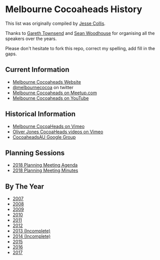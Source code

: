 # Melbourne Cocoaheads History

This list was originally compiled by [Jesse Collis](https://twitter.com/sirjec).

Thanks to [Gareth Townsend](http://www.garethtownsend.info) and [Sean Woodhouse](http://ittybittyapps.com) for organising all the speakers over the years.

Please don't hesitate to fork this repo, correct my spelling, add fill in the gaps.

## Current Information

- [Melbourne Cocoaheads Website](https://melbournecocoaheads.com)
- [@melbournecocoa](https://twitter.com/melbournecocoa) on twitter
- [Melbourne Cocoaheads on Meetup.com](https://www.meetup.com/Melbourne-CocoaHeads/)
- [Melbourne Cocoaheads on YouTube](https://www.youtube.com/channel/UCpTDVzUkk9ieAyVyUi28bWw)

## Historical Information

- [Melbourne CocoaHeads on Vimeo](https://vimeo.com/channels/melbournecocoaheads)
- [Oliver Jones CocoaHeads videos on Vimeo](https://vimeo.com/oliverjones)
- [CocoaheadsAU Google Group](https://groups.google.com/forum/#!forum/cocoaheadsau)

## Planning Sessions

- [2018 Planning Meeting Agenda](2018-planning-meeting-agenda.mdown)
- [2018 Planning Meeting Minutes](2018-planning-meeting-notes.mdown)

## By The Year

- [2007](2007.mdown)
- [2008](2008.mdown)
- [2009](2009.mdown)
- [2010](2010.mdown)
- [2011](2011.mdown)
- [2012](2012.mdown)
- [2013 (Incomplete)](2013.mdown)
- [2014 (Incomplete)](2014.mdown)
- [2015](2015.mdown)
- [2016](2016.mdown)
- [2017](2017.mdown)
